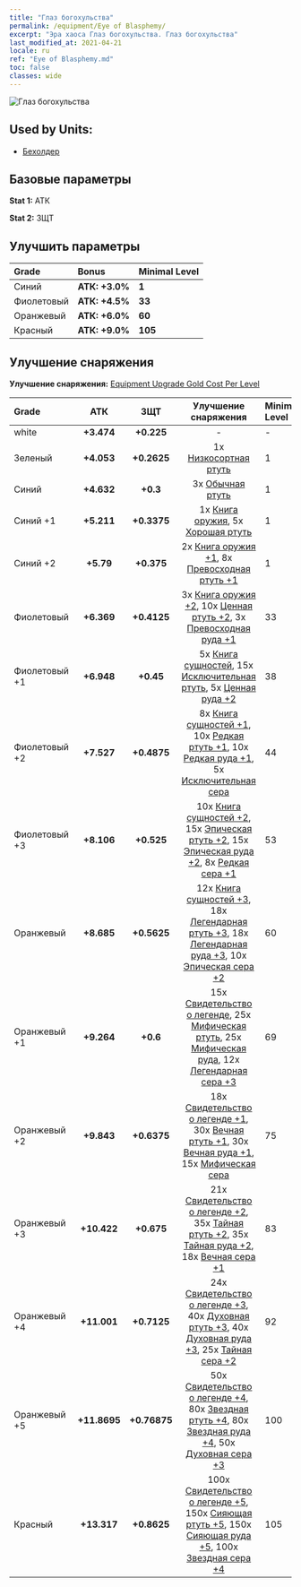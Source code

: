 ```yaml
---
title: "Глаз богохульства"
permalink: /equipment/Eye of Blasphemy/
excerpt: "Эра хаоса Глаз богохульства. Глаз богохульства"
last_modified_at: 2021-04-21
locale: ru
ref: "Eye of Blasphemy.md"
toc: false
classes: wide
---
```


  ![Глаз богохульства](/images/e/e_7031.png)

## Used by Units:

* [Бехолдер](/ru/units/Beholder/) 


## Базовые параметры
 **Stat 1:** АТК

 **Stat 2:** ЗЩТ

## Улучшить параметры

  |     Grade    |   Bonus | Minimal Level | 
  |:-------------|:--------|:--------------| 
  | Синий | **АТК: +3.0%** | **1** | 
  | Фиолетовый | **АТК: +4.5%** | **33** | 
  | Оранжевый | **АТК: +6.0%** | **60** | 
  | Красный | **АТК: +9.0%** | **105** | 


## Улучшение снаряжения
 **Улучшение снаряжения:** [Equipment Upgrade Gold Cost Per Level](/equipment/EquipmentUpgradeCostPerLevel/) 

  |          Grade      | АТК | ЗЩТ | Улучшение снаряжения | Minimal Level |
  |:--------------------|:---------:|:---------:|:----------------:|:--------------|
  | white | **+3.474** | **+0.225** | - | - |
  | Зеленый | **+4.053** | **+0.2625** | 1x [Низкосортная ртуть](/ru/Items/mat_2/) | 1 |
  | Синий | **+4.632** | **+0.3** | 3x [Обычная ртуть](/ru/Items/mat_8/) | 1 |
  | Синий +1 | **+5.211** | **+0.3375** | 1x [Книга оружия](/ru/Items/mat_18/), 5x [Хорошая ртуть](/ru/Items/mat_14/) | 1 |
  | Синий +2 | **+5.79** | **+0.375** | 2x [Книга оружия +1](/ru/Items/mat_25/), 8x [Превосходная ртуть +1](/ru/Items/mat_21/) | 1 |
  | Фиолетовый | **+6.369** | **+0.4125** | 3x [Книга оружия +2](/ru/Items/mat_32/), 10x [Ценная ртуть +2](/ru/Items/mat_28/), 3x [Превосходная руда +1](/ru/Items/mat_19/) | 33 |
  | Фиолетовый +1 | **+6.948** | **+0.45** | 5x [Книга сущностей](/ru/Items/mat_39/), 15x [Исключительная ртуть](/ru/Items/mat_35/), 5x [Ценная руда +2](/ru/Items/mat_26/) | 38 |
  | Фиолетовый +2 | **+7.527** | **+0.4875** | 8x [Книга сущностей +1](/ru/Items/mat_46/), 10x [Редкая ртуть +1](/ru/Items/mat_42/), 10x [Редкая руда +1](/ru/Items/mat_40/), 5x [Исключительная сера](/ru/Items/mat_36/) | 44 |
  | Фиолетовый +3 | **+8.106** | **+0.525** | 10x [Книга сущностей +2](/ru/Items/mat_53/), 15x [Эпическая ртуть +2](/ru/Items/mat_49/), 15x [Эпическая руда +2](/ru/Items/mat_47/), 8x [Редкая сера +1](/ru/Items/mat_43/) | 53 |
  | Оранжевый | **+8.685** | **+0.5625** | 12x [Книга сущностей +3](/ru/Items/mat_60/), 18x [Легендарная ртуть +3](/ru/Items/mat_56/), 18x [Легендарная руда +3](/ru/Items/mat_54/), 10x [Эпическая сера +2](/ru/Items/mat_50/) | 60 |
  | Оранжевый +1 | **+9.264** | **+0.6** | 15x [Свидетельство о легенде](/ru/Items/mat_67/), 25x [Мифическая ртуть](/ru/Items/mat_63/), 25x [Мифическая руда](/ru/Items/mat_61/), 12x [Легендарная сера +3](/ru/Items/mat_57/) | 69 |
  | Оранжевый +2 | **+9.843** | **+0.6375** | 18x [Свидетельство о легенде +1](/ru/Items/mat_74/), 30x [Вечная ртуть +1](/ru/Items/mat_70/), 30x [Вечная руда +1](/ru/Items/mat_68/), 15x [Мифическая сера](/ru/Items/mat_64/) | 75 |
  | Оранжевый +3 | **+10.422** | **+0.675** | 21x [Свидетельство о легенде +2](/ru/Items/mat_81/), 35x [Тайная ртуть +2](/ru/Items/mat_77/), 35x [Тайная руда +2](/ru/Items/mat_75/), 18x [Вечная сера +1](/ru/Items/mat_71/) | 83 |
  | Оранжевый +4 | **+11.001** | **+0.7125** | 24x [Свидетельство о легенде +3](/ru/Items/mat_88/), 40x [Духовная ртуть +3](/ru/Items/mat_84/), 40x [Духовная руда +3](/ru/Items/mat_82/), 25x [Тайная сера +2](/ru/Items/mat_78/) | 92 |
  | Оранжевый +5 | **+11.8695** | **+0.76875** | 50x [Свидетельство о легенде +4](/ru/Items/mat_95/), 80x [Звездная ртуть +4](/ru/Items/mat_91/), 80x [Звездная руда +4](/ru/Items/mat_89/), 50x [Духовная сера +3](/ru/Items/mat_85/) | 100 |
  | Красный | **+13.317** | **+0.8625** | 100x [Свидетельство о легенде +5](/ru/Items/mat_102/), 150x [Сияющая ртуть +5](/ru/Items/mat_98/), 150x [Сияющая руда +5](/ru/Items/mat_96/), 100x [Звездная сера +4](/ru/Items/mat_92/) | 105 |

